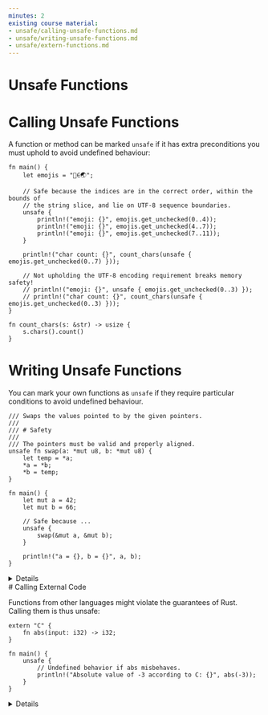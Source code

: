 ```yaml
---
minutes: 2
existing course material:
- unsafe/calling-unsafe-functions.md
- unsafe/writing-unsafe-functions.md
- unsafe/extern-functions.md
---
```


# Unsafe Functions

# Calling Unsafe Functions

A function or method can be marked `unsafe` if it has extra preconditions you
must uphold to avoid undefined behaviour:

```rust,editable
fn main() {
    let emojis = "🗻∈🌏";

    // Safe because the indices are in the correct order, within the bounds of
    // the string slice, and lie on UTF-8 sequence boundaries.
    unsafe {
        println!("emoji: {}", emojis.get_unchecked(0..4));
        println!("emoji: {}", emojis.get_unchecked(4..7));
        println!("emoji: {}", emojis.get_unchecked(7..11));
    }

    println!("char count: {}", count_chars(unsafe { emojis.get_unchecked(0..7) }));

    // Not upholding the UTF-8 encoding requirement breaks memory safety!
    // println!("emoji: {}", unsafe { emojis.get_unchecked(0..3) });
    // println!("char count: {}", count_chars(unsafe { emojis.get_unchecked(0..3) }));
}

fn count_chars(s: &str) -> usize {
    s.chars().count()
}
```
# Writing Unsafe Functions

You can mark your own functions as `unsafe` if they require particular conditions to avoid undefined
behaviour.

```rust,editable
/// Swaps the values pointed to by the given pointers.
///
/// # Safety
///
/// The pointers must be valid and properly aligned.
unsafe fn swap(a: *mut u8, b: *mut u8) {
    let temp = *a;
    *a = *b;
    *b = temp;
}

fn main() {
    let mut a = 42;
    let mut b = 66;

    // Safe because ...
    unsafe {
        swap(&mut a, &mut b);
    }

    println!("a = {}, b = {}", a, b);
}
```

<details>

We wouldn't actually use pointers for this because it can be done safely with references.

Note that unsafe code is allowed within an unsafe function without an `unsafe` block. We can
prohibit this with `#[deny(unsafe_op_in_unsafe_fn)]`. Try adding it and see what happens.

</details>
# Calling External Code

Functions from other languages might violate the guarantees of Rust. Calling
them is thus unsafe:

```rust,editable
extern "C" {
    fn abs(input: i32) -> i32;
}

fn main() {
    unsafe {
        // Undefined behavior if abs misbehaves.
        println!("Absolute value of -3 according to C: {}", abs(-3));
    }
}
```

<details>

This is usually only a problem for extern functions which do things with pointers which might
violate Rust's memory model, but in general any C function might have undefined behaviour under any
arbitrary circumstances.

The `"C"` in this example is the ABI;
[other ABIs are available too](https://doc.rust-lang.org/reference/items/external-blocks.html).

</details>
